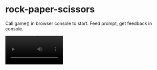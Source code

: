 # rock-paper-scissors

Call game() in browser console to start. Feed prompt, get feedback in console.

<video src='https://player.vimeo.com/video/818768618?h=671d78706e' width=180/>
